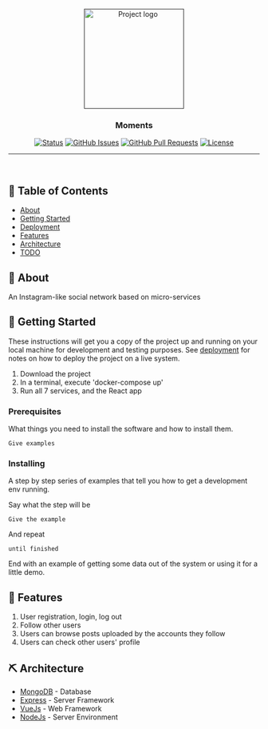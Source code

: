 <p align="center">
  <a href="" rel="noopener">
 <img width=200px height=200px src="https://i.imgur.com/6wj0hh6.jpg" alt="Project logo"></a>
</p>

<h3 align="center">Moments</h3>

<div align="center">

  [![Status](https://img.shields.io/badge/status-active-success.svg)]() 
  [![GitHub Issues](https://img.shields.io/github/issues/kylelobo/The-Documentation-Compendium.svg)](https://github.com/roaminggypsy/Moments/issues)
  [![GitHub Pull Requests](https://img.shields.io/github/issues-pr/kylelobo/The-Documentation-Compendium.svg)](https://github.com/roaminggypsy/Moments/pulls)
  [![License](https://img.shields.io/badge/license-MIT-blue.svg)](/LICENSE)

</div>

---

<p align="center"> 
    <br> 
</p>

## 📝 Table of Contents
- [About](#about)
- [Getting Started](#getting_started)
- [Deployment](#deployment)
- [Features](#features)
- [Architecture](#architecture)
- [TODO](../TODO.md)
<!-- - [Contributing](../CONTRIBUTING.md)
 [Authors](#authors)
- [Acknowledgments](#acknowledgement) -->

## 🧐 About <a name = "about"></a>
An Instagram-like social network based on micro-services

## 🏁 Getting Started <a name = "getting_started"></a>
These instructions will get you a copy of the project up and running on your local machine for development and testing purposes. See [deployment](#deployment) for notes on how to deploy the project on a live system.

1. Download the project
2. In a terminal, execute 'docker-compose up'
3. Run all 7 services, and the React app
 

### Prerequisites
What things you need to install the software and how to install them.

```
Give examples
```

### Installing
A step by step series of examples that tell you how to get a development env running.

Say what the step will be

```
Give the example
```

And repeat

```
until finished
```

End with an example of getting some data out of the system or using it for a little demo.

<!--
## 🔧 Running the tests <a name = "tests"></a>
Explain how to run the automated tests for this system.

### Break down into end to end tests
Explain what these tests test and why
-->

<!--
```
Give an example
```

### And coding style tests
Explain what these tests test and whyy


```
Give an example
```
-->

## 🎈 Features <a name="usage"></a>
1. User registration, login, log out
2. Follow other users
3. Users can browse posts uploaded by the accounts they follow
4. Users can check other users' profile

<!--
## 🚀 Deployment <a name = "deployment"></a>
Add additional notes about how to deploy this on a live system.
-->

## ⛏️ Architecture <a name = "architecture"></a>
- [MongoDB](https://www.mongodb.com/) - Database
- [Express](https://expressjs.com/) - Server Framework
- [VueJs](https://vuejs.org/) - Web Framework
- [NodeJs](https://nodejs.org/en/) - Server Environment

<!--
## ✍️ Authors <a name = "authors"></a>
- [@kylelobo](https://github.com/kylelobo) - Idea & Initial work

See also the list of [contributors](https://github.com/kylelobo/The-Documentation-Compendium/contributors) who participated in this project.

## 🎉 Acknowledgements <a name = "acknowledgement"></a>
- Hat tip to anyone whose code was used
- Inspiration
- References
-->